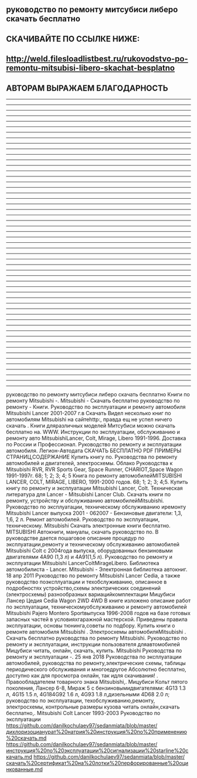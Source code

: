 руководство по ремонту митсубиси либеро скачать бесплатно
--------------------------------------------------
СКАЧИВАЙТЕ ПО ССЫЛКЕ НИЖЕ:
--------------------------------------------------
http://weld.filesloadlistbest.ru/rukovodstvo-po-remontu-mitsubisi-libero-skachat-besplatno
--------------------------------------------------
АВТОРАМ ВЫРАЖАЕМ БЛАГОДАРНОСТЬ
--------------------------------------------------
--------------------------------------------------
--------------------------------------------------
--------------------------------------------------
--------------------------------------------------
--------------------------------------------------
--------------------------------------------------
--------------------------------------------------
--------------------------------------------------
--------------------------------------------------
--------------------------------------------------
--------------------------------------------------
--------------------------------------------------
--------------------------------------------------
--------------------------------------------------
--------------------------------------------------
--------------------------------------------------
--------------------------------------------------
--------------------------------------------------
--------------------------------------------------
--------------------------------------------------
--------------------------------------------------
--------------------------------------------------
--------------------------------------------------
--------------------------------------------------
--------------------------------------------------
--------------------------------------------------
--------------------------------------------------
--------------------------------------------------
--------------------------------------------------
--------------------------------------------------
--------------------------------------------------
--------------------------------------------------
--------------------------------------------------
--------------------------------------------------
--------------------------------------------------
--------------------------------------------------
--------------------------------------------------
--------------------------------------------------
--------------------------------------------------
--------------------------------------------------
--------------------------------------------------
--------------------------------------------------
--------------------------------------------------
--------------------------------------------------
--------------------------------------------------
--------------------------------------------------
--------------------------------------------------
--------------------------------------------------
--------------------------------------------------
--------------------------------------------------
--------------------------------------------------
--------------------------------------------------
--------------------------------------------------
руководство по ремонту митсубиси либеро скачать бесплатно Книги по ремонту Mitsubishi -. Mitsubishi - Скачать бесплатно руководство по ремонту - Книги. Руководство по эксплуатации и ремонту автомобиля Mitsubishi Lancer 2001-2007 г.в Скачать  Видел несколько книг по автомобилям Mitsubishi на сайтеhttp:, правда ещ не успел ничего скачать . Книги дляразличных моделей Митсубиси можно скачать бесплатно на. WWW. Инструкции по эксплуатации, обслуживанию и ремонту авто MitsubishiLancer, Colt, Mirage, Libero 1991-1996. Доставка по России и Профессионал. Руководство по ремонту и эксплуатации автомобиля. Легион-Aвтодата  СКАЧАТЬ БЕСПЛАТНО PDF ПРИМЕРЫ СТРАНИЦ,СОДЕРЖАНИЕ Купить книгу по. Руководства по ремонту автомобилей и двигателей, электросхемы.  Облако Руководства к Mitsubishi RVR, RVR Sports Gear, Space Runner, CHARIOT,Space Wagon 1991-1997г. 68; 1; 2; 3; 4; 5  Книга по ремонту автомобилейMITSUBISHI LANCER, COLT, MIRAGE, LIBERO, 1991-2000 годов. 68; 1; 2; 3; 4;5. Купить книгу по ремонту и эксплуатации Mitsubishi Lancer, Colt. Техническая литература для Lancer - Mitsubishi Lancer Club. Скачать книги по ремонту, устройству и обслуживанию автомобилейMitsubishi.  Руководство по эксплуатации, техническому обслуживанию иремонту Mitsubishi Lancer выпуска 2001 - 062007 - Бензиновые двигатели: 1,3, 1,6, 2 л. Ремонт автомобилей. Руководство по эксплуатации, техническому. Mitsubishi  Скачать электронные книги бесплатно. MITSUBISHI  Автокниги, мануалы, скачать руководство по. В руководстве дается пошаговое описание процедур по эксплуатации,ремонту и техническому обслуживанию автомобилей Mitsubishi Colt с 2004года выпуска, оборудованных бензиновыми двигателями 4A90 (1,3 л) и 4A91(1,5 л). Руководство по ремонту и эксплуатации Mitsubishi LancerColtMirageLibero. Библиотека автомобилиста - Lancer. Mitsubishi - Электронная библиотека автокниг. 18 апр 2011  Руководство по ремонту Mitsubishi Lancer Cedia, а также руководство поэксплуатации и техобслуживанию, описанное в подробностях устройство,схемы электрических соединений (электросхемы) разнообразных вариацийкомплектации Мицубиси Лансер Цедия  Cedia Wagon 2WD  4WD
В книге изложено описание работ по эксплуатации, техническомуобслуживанию и ремонту автомобилей Mitsubishi Pajero  Montero Sportвыпуска 1996-2008 годов на базе готовых запасных частей в условияхгаражной мастерской. Приведены правила эксплуатации, основы тюнинга,советы по подбору. Купить книги о ремонте автомобиля Mitsubishi . Электросхемы автомобиляMitsubishi . Скачать бесплатно руководства по ремонту Mitsubishi. Руководство по ремонту и эксплуатации, инструкции пользователя дляавтомобилей Мицубиси читать, онлайн, скачать, купить. Mitsubishi Руководства по ремонту и эксплуатации -. 25 янв 2018  Руководства по эксплуатации автомобилей, руководства по ремонту,электрические схемы, таблицы периодического обслуживания и многоедругое Абсолютно бесплатно, доступно как для просмотра онлайн, так идля скачивания! . Правообладателем товарного знака Mitsubishi,. Мицубиси Кольт пятого поколения, Лансер 6-8, Мираж 5 с бензиновымидвигателями: 4G13 1.3 л, 4G15 1.5 л, 4G184G92 1.6 л, 4G93 1.8 л,дизельными 4D68 2.0 л; руководство по эксплуатации, техобслуживанию,ремонту, электросхемы, контрольные размеры кузова читать онлайн,скачать бесплатно,. Mitsubishi Colt Lancer 1993-2003 Руководство по эксплуатации
https://github.com/danilkochulaev97/sedanmiata/blob/master/дихлоризоцианурат%20натрия%20инструкция%20по%20применению%20скачать.md
https://github.com/danilkochulaev97/sedanmiata/blob/master/инструкция%20по%20эксплуатации%20сигнализации%20starline%20скачать.md
https://github.com/danilkochulaev97/sedanmiata/blob/master/скачать%20сертификат%20на%20лотки%20перфорированные%20оцинкованные.md